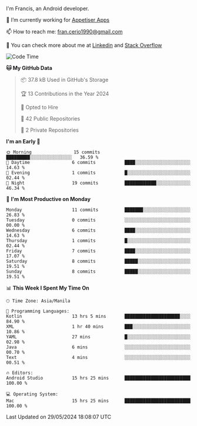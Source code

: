 
I'm Francis, an Android developer.

🔭 I’m currently working for [Appetiser Apps](http://appetiser.com.au)

📫 How to reach me: fran.cerio1990@gmail.com

👀 You can check more about me at [Linkedin](https://www.linkedin.com/in/francerio/) and [Stack Overflow](https://stackoverflow.com/users/1614267/fran-ceriu)



<!--START_SECTION:waka-->
![Code Time](http://img.shields.io/badge/Code%20Time-15%20hrs%2025%20mins-blue)

**🐱 My GitHub Data** 

> 📦 37.8 kB Used in GitHub's Storage 
 > 
> 🏆 13 Contributions in the Year 2024
 > 
> 💼 Opted to Hire
 > 
> 📜 42 Public Repositories 
 > 
> 🔑 2 Private Repositories 
 > 
**I'm an Early 🐤** 

```text
🌞 Morning                15 commits          █████████░░░░░░░░░░░░░░░░   36.59 % 
🌆 Daytime                6 commits           ████░░░░░░░░░░░░░░░░░░░░░   14.63 % 
🌃 Evening                1 commits           █░░░░░░░░░░░░░░░░░░░░░░░░   02.44 % 
🌙 Night                  19 commits          ████████████░░░░░░░░░░░░░   46.34 % 
```
📅 **I'm Most Productive on Monday** 

```text
Monday                   11 commits          ███████░░░░░░░░░░░░░░░░░░   26.83 % 
Tuesday                  0 commits           ░░░░░░░░░░░░░░░░░░░░░░░░░   00.00 % 
Wednesday                6 commits           ████░░░░░░░░░░░░░░░░░░░░░   14.63 % 
Thursday                 1 commits           █░░░░░░░░░░░░░░░░░░░░░░░░   02.44 % 
Friday                   7 commits           ████░░░░░░░░░░░░░░░░░░░░░   17.07 % 
Saturday                 8 commits           █████░░░░░░░░░░░░░░░░░░░░   19.51 % 
Sunday                   8 commits           █████░░░░░░░░░░░░░░░░░░░░   19.51 % 
```


📊 **This Week I Spent My Time On** 

```text
🕑︎ Time Zone: Asia/Manila

💬 Programming Languages: 
Kotlin                   13 hrs 5 mins       █████████████████████░░░░   84.90 % 
XML                      1 hr 40 mins        ███░░░░░░░░░░░░░░░░░░░░░░   10.86 % 
YAML                     27 mins             █░░░░░░░░░░░░░░░░░░░░░░░░   02.98 % 
Java                     6 mins              ░░░░░░░░░░░░░░░░░░░░░░░░░   00.70 % 
Text                     4 mins              ░░░░░░░░░░░░░░░░░░░░░░░░░   00.51 % 

🔥 Editors: 
Android Studio           15 hrs 25 mins      █████████████████████████   100.00 % 

💻 Operating System: 
Mac                      15 hrs 25 mins      █████████████████████████   100.00 % 
```


 Last Updated on 29/05/2024 18:08:07 UTC
<!--END_SECTION:waka-->
